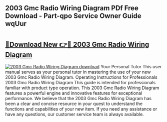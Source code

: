 ## 2003 Gmc Radio Wiring Diagram PDf Free Download - Part-qpo Service Owner Guide wqUur

# <h2><a href="http://dfog1v.blite.top/?on=2003+Gmc+Radio+Wiring+Diagram">🔗Download New 👉🔴 2003 Gmc Radio Wiring Diagram</a></h2>

[![2003 Gmc Radio Wiring Diagram download](https://i.imgur.com/lujVjoI.png)](http://dfog1v.blite.top/?on=2003+Gmc+Radio+Wiring+Diagram)
Your Personal Tutor This user manual serves as your personal tutor in mastering the use of your new 2003 Gmc Radio Wiring Diagram. Operating Instructions for Professionals 2003 Gmc Radio Wiring Diagram This guide is intended for professionals familiar with product type operation. This 2003 Gmc Radio Wiring Diagram features a powerful engine and innovative features for exceptional performance. We believe that the 2003 Gmc Radio Wiring Diagram has been a clear and concise resource in your quest to understand the functions and capabilities of your new item. If you need any assistance or have any questions, our customer service team is always available.
